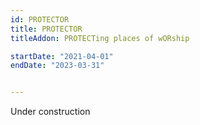 ```yaml
---
id: PROTECTOR
title: PROTECTOR
titleAddon: PROTECTing places of wORship

startDate: "2021-04-01"
endDate: "2023-03-31"


---
```

Under construction